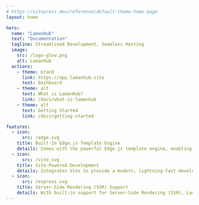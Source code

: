 ```yaml
---
# https://vitepress.dev/reference/default-theme-home-page
layout: home

hero:
  name: "LamanHub"
  text: "Documentation"
  tagline: Streamlined Development, Seamless Hosting
  image:
    src: /logo-glow.png
    alt: LamanHub
  actions:
    - theme: brand
      link: https://app.lamanhub.site
      text: Dashboard
    - theme: alt
      text: What is LamanHub?
      link: /docs/what-is-lamanhub
    - theme: alt
      text: Getting Started
      link: /docs/getting-started

features:
  - icon:
      src: /edge.svg
    title: Built-In Edge.js Template Engine
    details: Comes with the powerful Edge.js template engine, enabling you to develop data-driven websites quickly and efficiently using reusable components and layouts.
  - icon:
      src: /vite.svg
    title: Vite-Powered Development
    details: Integrates Vite to provide a modern, lightning-fast development environment, ensuring instant feedback through hot module replacement (HMR) and supercharged build times.
  - icon:
      src: /express.svg
    title: Server-Side Rendering (SSR) Support
    details: With built-in support for Server-Side Rendering (SSR), LamanHub ensures that your websites load faster and rank higher, offering a superior user experience and improved performance.
---
```

